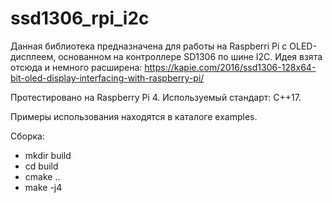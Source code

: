 ssd1306_rpi_i2c
====================

Данная библиотека предназначена для работы на Raspberri Pi с OLED-дисплеем, основанном на контроллере SD1306 по шине I2C.
Идея взята отсюда и немного расширена: https://kapie.com/2016/ssd1306-128x64-bit-oled-display-interfacing-with-raspberry-pi/


Протестировано на Raspberry Pi 4. Используемый стандарт: C++17.

Примеры использования находятся в каталоге examples.

Сборка:

* mkdir build
* cd build
* cmake ..
* make -j4


